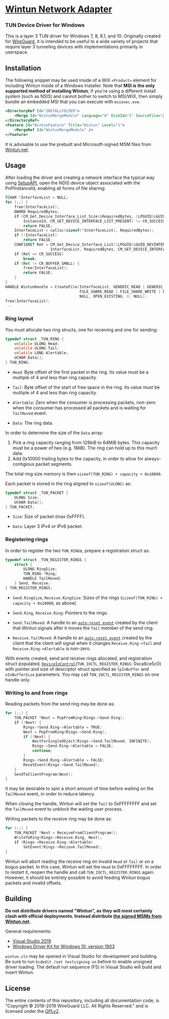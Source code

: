 # [Wintun Network Adapter](https://www.wintun.net/)
### TUN Device Driver for Windows

This is a layer 3 TUN driver for Windows 7, 8, 8.1, and 10. Originally created for [WireGuard](https://www.wireguard.com/), it is intended to be useful to a wide variety of projects that require layer 3 tunneling devices with implementations primarily in userspace.

## Installation

The following snippet may be used inside of a WiX `<Product>` element for including Wintun inside of a Windows Installer. Note that **MSI is the only supported method of installing Wintun**; if you're using a different install system (such as NSIS) and cannot bother to switch to MSI/WiX, then simply bundle an embedded MSI that you can execute with `msiexec.exe`.

```xml
<DirectoryRef Id="INSTALLFOLDER">
    <Merge Id="WintunMergeModule" Language="0" DiskId="1" SourceFile="path\to\wintun-x.y-amd64.msm" />
</DirectoryRef>
<Feature Id="WintunFeature" Title="Wintun" Level="1">
    <MergeRef Id="WintunMergeModule" />
</Feature>
```

It is advisable to use the prebuilt and Microsoft-signed MSM files from [Wintun.net](https://www.wintun.net/).

## Usage

After loading the driver and creating a network interface the typical way using [SetupAPI](https://docs.microsoft.com/en-us/windows-hardware/drivers/install/setupapi), open the NDIS device object associated with the PnPInstanceId, enabling all forms of file sharing:

```C
TCHAR *InterfaceList = NULL;
for (;;) {
    free(InterfaceList);
    DWORD RequiredBytes;
    if (CM_Get_Device_Interface_List_Size(&RequiredBytes, (LPGUID)&GUID_DEVINTERFACE_NET,
        InstanceId, CM_GET_DEVICE_INTERFACE_LIST_PRESENT) != CR_SUCCESS)
        return FALSE;
    InterfaceList = calloc(sizeof(*InterfaceList), RequiredBytes);
    if (!InterfaceList)
        return FALSE;
    CONFIGRET Ret = CM_Get_Device_Interface_List((LPGUID)&GUID_DEVINTERFACE_NET, InstanceId,
                    InterfaceList, RequiredBytes, CM_GET_DEVICE_INTERFACE_LIST_PRESENT);
    if (Ret == CR_SUCCESS)
        break;
    if (Ret != CR_BUFFER_SMALL) {
        free(InterfaceList);
        return FALSE;
    }
}
HANDLE WintunHandle = CreateFile(InterfaceList, GENERIC_READ | GENERIC_WRITE,
                                 FILE_SHARE_READ | FILE_SHARE_WRITE | FILE_SHARE_DELETE,
                                 NULL, OPEN_EXISTING, 0, NULL);
free(InterfaceList);
...
```

### Ring layout

You must allocate two ring structs, one for receiving and one for sending:

```C
typedef struct _TUN_RING {
    volatile ULONG Head;
    volatile ULONG Tail;
    volatile LONG Alertable;
    UCHAR Data[];
} TUN_RING;
```

- `Head`: Byte offset of the first packet in the ring. Its value must be a multiple of 4 and less than ring capacity.

- `Tail`: Byte offset of the start of free space in the ring. Its value must be multiple of 4 and less than ring capacity.

- `Alertable`: Zero when the consumer is processing packets, non-zero when the consumer has processed all packets and is waiting for `TailMoved` event.

- `Data`: The ring data.

In order to determine the size of the `Data` array:

1. Pick a ring capacity ranging from 128kiB to 64MiB bytes. This capacity must be a power of two (e.g. 1MiB). The ring can hold up to this much data.
2. Add 0x10000 trailing bytes to the capacity, in order to allow for always-contigious packet segments.

The total ring size memory is then `sizeof(TUN_RING) + capacity + 0x10000`.

Each packet is stored in the ring aligned to `sizeof(ULONG)` as:

```C
typedef struct _TUN_PACKET {
    ULONG Size;
    UCHAR Data[];
} TUN_PACKET;
```

- `Size`: Size of packet (max 0xFFFF).

- `Data`: Layer 3 IPv4 or IPv6 packet.

### Registering rings

In order to register the two `TUN_RING`s, prepare a registration struct as:

```C
typedef struct _TUN_REGISTER_RINGS {
    struct {
        ULONG RingSize;
        TUN_RING *Ring;
        HANDLE TailMoved;
    } Send, Receive;
} TUN_REGISTER_RINGS;
```

- `Send.RingSize`, `Receive.RingSize`: Sizes of the rings (`sizeof(TUN_RING) + capacity + 0x10000`, as above).

- `Send.Ring`, `Receive.Ring`: Pointers to the rings.

- `Send.TailMoved`: A handle to an [`auto-reset event`](https://docs.microsoft.com/en-us/windows/win32/api/synchapi/nf-synchapi-createeventa) created by the client that Wintun signals after it moves the `Tail` member of the send ring.

- `Receive.TailMoved`: A handle to an [`auto-reset event`](https://docs.microsoft.com/en-us/windows/win32/api/synchapi/nf-synchapi-createeventa) created by the client that the client will signal when it changes `Receive.Ring->Tail` and `Receive.Ring->Alertable` is non-zero.

With events created, send and receive rings allocated, and registration struct populated, [`DeviceIoControl`](https://docs.microsoft.com/en-us/windows/win32/api/ioapiset/nf-ioapiset-deviceiocontrol)(`TUN_IOCTL_REGISTER_RINGS`: 0xca6ce5c0) with pointer and size of descriptor struct specified as `lpInBuffer` and `nInBufferSize` parameters. You may call `TUN_IOCTL_REGISTER_RINGS` on one handle only.


### Writing to and from rings

Reading packets from the send ring may be done as:

```C
for (;;) {
    TUN_PACKET *Next = PopFromRing(Rings->Send.Ring);
    if (!Next) {
        Rings->Send.Ring->Alertable = TRUE;
        Next = PopFromRing(Rings->Send.Ring);
        if (!Next) {
            WaitForSingleObject(Rings->Send.TailMoved, INFINITE);
            Rings->Send.Ring->Alertable = FALSE;
            continue;
        }
        Rings->Send.Ring->Alertable = FALSE;
        ResetEvent(Rings->Send.TailMoved);
    }
    SendToClientProgram(Next);
}
```

It may be desirable to spin a short amount of time before waiting on the `TailMoved` event, in order to reduce latency.

When closing the handle, Wintun will set the `Tail` to 0xFFFFFFFF and set the `TailMoved` event to unblock the waiting user process.

Writing packets to the receive ring may be done as:

```C
for (;;) {
    TUN_PACKET *Next = ReceiveFromClientProgram();
    WriteToRing(Rings->Receive.Ring, Next);
    if (Rings->Receive.Ring->Alertable)
        SetEvent(Rings->Recieve.TailMoved);
}
```

Wintun will abort reading the receive ring on invalid `Head` or `Tail` or on a bogus packet. In this case, Wintun will set the `Head` to 0xFFFFFFFF. In order to restart it, reopen the handle and call `TUN_IOCTL_REGISTER_RINGS` again. However, it should be entirely possible to avoid feeding Wintun bogus packets and invalid offsets.

## Building

**Do not distribute drivers named "Wintun", as they will most certainly clash with official deployments. Instead distribute [the signed MSMs from Wintun.net](https://www.wintun.net/).**

General requirements:

- [Visual Studio 2019](https://visualstudio.microsoft.com/downloads/)
- [Windows Driver Kit for Windows 10, version 1903](https://docs.microsoft.com/en-us/windows-hardware/drivers/download-the-wdk)

`wintun.sln` may be opened in Visual Studio for development and building. Be sure to run `bcdedit /set testsigning on` before to enable unsigned driver loading. The default run sequence (F5) in Visual Studio will build and insert Wintun.

## License

The entire contents of this repository, including all documentation code, is "Copyright © 2018-2019 WireGuard LLC. All Rights Reserved." and is licensed under the [GPLv2](COPYING).
